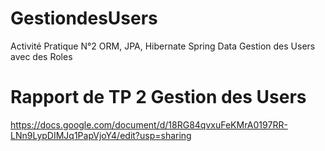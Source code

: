# GestiondesUsers
Activité Pratique N°2  ORM, JPA, Hibernate Spring Data Gestion des Users avec des Roles
# Rapport de TP 2 Gestion des Users 
https://docs.google.com/document/d/18RG84qvxuFeKMrA0197RR-LNn9LypDIMJq1PapVjoY4/edit?usp=sharing 
